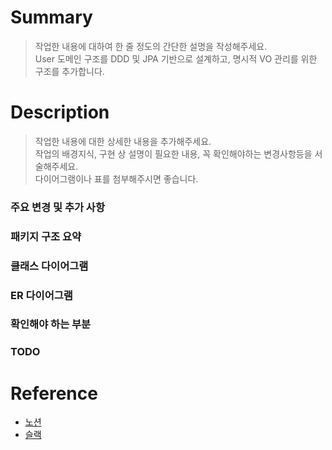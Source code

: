 # Summary

> 작업한 내용에 대하여 한 줄 정도의 간단한 설명을 작성해주세요.  
> User 도메인 구조를 DDD 및 JPA 기반으로 설계하고, 명시적 VO 관리를 위한 구조를 추가합니다.

# Description

> 작업한 내용에 대한 상세한 내용을 추가해주세요.  
> 작업의 배경지식, 구현 상 설명이 필요한 내용, 꼭 확인해야하는 변경사항등을 서술해주세요.  
> 다이어그램이나 표를 첨부해주시면 좋습니다.

### 주요 변경 및 추가 사항

### 패키지 구조 요약

### 클래스 다이어그램

### ER 다이어그램

### 확인해야 하는 부분

### TODO

# Reference

- [노션]()
- [슬랙]()
